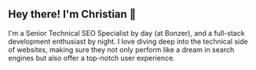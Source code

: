 ## Hey there! I'm Christian 👋
I'm a Senior Technical SEO Specialist by day (at Bonzer), and a full-stack development enthusiast by night. I love diving deep into the technical side of websites, making sure they not only perform like a dream in search engines but also offer a top-notch user experience.
